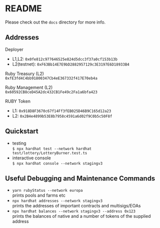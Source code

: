 # README

Please check out the `docs` directory for more info.

## Addresses

Deployer
* L1,L2: `0x0fe812c977646525e824d5dcc3f37a0cf153b13b`
* L2(testnet): `0xF63Bb14E7E9bD2882957129c3E3197E6D18933B4`

Ruby Treasury (L2)  
`0xfE3fd4C4bb91800347Cb4eE367332f417E70eb4a`

Ruby Management (L2)  
`0x60592CB8ceD45A2dc432CB1Fe49c2Fa1a6bfa423`

RUBY Token
* L1: `0x918D8F3670c67f14Ff3fEB025D46B9C165d12a23`
* L2: `0x2B4e4899b53E8b7958c4591a6d02f9C0b5c50F8f`

## Quickstart

* testing  
  `$ npx hardhat test --network hardhat test/lottery/LotteryBurner.test.ts`
* interactive console  
  `$ npx hardhat console --network stagingv3`

## Useful Debugging and Maintenance Commands

* `yarn rubyStatus --network europa`  
  prints pools and farms etc
* `npx hardhat addresses --network stagingv3`  
  prints the addresses of important contracts and multisigs/EOAs
* `npx hardhat balances --network stagingv3 --address 0x123`  
  prints the balances of native and a number of tokens of the supplied address

